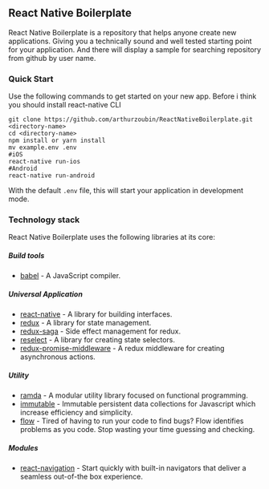 ## React Native Boilerplate

React Native Boilerplate is a  repository that helps anyone create new applications. Giving you a technically sound and well tested starting point for your application.
And there will display a sample for searching repository from github by user name.

### Quick Start

Use the following commands to get started on your new app.
Before i think you should install react-native CLI

```
git clone https://github.com/arthurzoubin/ReactNativeBoilerplate.git <directory-name>
cd <directory-name>
npm install or yarn install
mv example.env .env
#iOS
react-native run-ios
#Android
react-native run-android
```

With the default `.env` file, this will start your application in development mode.

### Technology stack

React Native Boilerplate uses the following libraries at its core:

##### Build tools
- [babel](http://babeljs.io/) - A JavaScript compiler.

##### Universal Application
- [react-native](http://facebook.github.io/react-native/) - A library for building interfaces.
- [redux](http://redux.js.org/) - A library for state management.
- [redux-saga](https://github.com/yelouafi/redux-saga) - Side effect management for redux.
- [reselect](https://github.com/reactjs/reselect) - A library for creating state selectors.
- [redux-promise-middleware](https://github.com/pburtchaell/redux-promise-middleware) - A redux middleware for creating asynchronous actions.

##### Utility
- [ramda](http://ramdajs.com/) - A modular utility library focused on functional programming.
- [immutable](https://github.com/facebook/immutable-js) - Immutable persistent data collections for Javascript which increase efficiency and simplicity.
- [flow](https://flow.org/) - Tired of having to run your code to find bugs? Flow identifies problems as you code. Stop wasting your time guessing and checking.

##### Modules
- [react-navigation](https://reactnavigation.org/) - Start quickly with built-in navigators that deliver a seamless out-of-the box experience.
